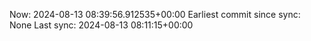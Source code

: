 Now: 2024-08-13 08:39:56.912535+00:00 Earliest commit since sync: None Last sync: 2024-08-13 08:11:15+00:00
